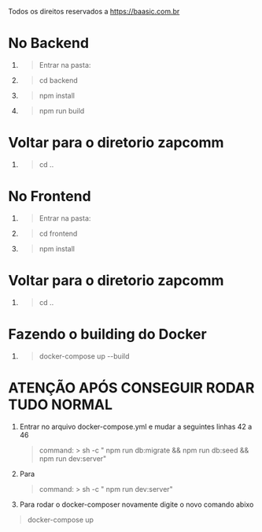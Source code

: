 Todos os direitos reservados a https://baasic.com.br

# No Backend
1. > Entrar na pasta:
2. > cd backend
3. > npm install
4. > npm run build


# Voltar para  o diretorio zapcomm
1. > cd ..

# No Frontend
1. > Entrar na pasta:
2. > cd frontend
3. > npm install

# Voltar para  o diretorio zapcomm
1. > cd ..

# Fazendo o building do Docker
1. > docker-compose up --build

# ATENÇÃO APÓS CONSEGUIR RODAR TUDO NORMAL
1. Entrar no arquivo docker-compose.yml e mudar a seguintes linhas 42 a 46
    > command: >
    >  sh -c "
    >  npm run db:migrate &&
    >  npm run db:seed &&
    >  npm run dev:server"

2. Para
    > command: >
    >  sh -c "
    >  npm run dev:server"


3. Para rodar o docker-composer novamente digite o novo comando abixo
> docker-compose up